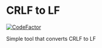 # CRLF to LF

[![CodeFactor](https://www.codefactor.io/repository/github/pacodiazdg/crlf-to-lf/badge)](https://www.codefactor.io/repository/github/pacodiazdg/crlf-to-lf)

Simple tool that converts CRLF to LF
